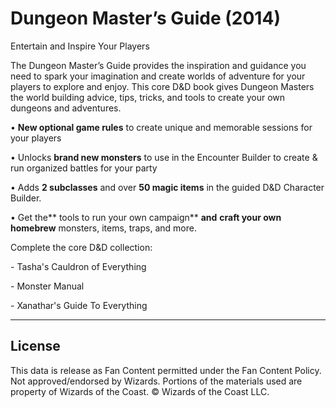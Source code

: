 # Dungeon Master’s Guide (2014)

Entertain and Inspire Your Players

The Dungeon Master’s Guide provides the inspiration and guidance you need to spark your imagination and create worlds of adventure for your players to explore and enjoy. This core D&D book gives Dungeon Masters the world building advice, tips, tricks, and tools to create your own dungeons and adventures.

• **New optional game rules** to create unique and memorable sessions for your players<br>

• Unlocks **brand new monsters** to use in the Encounter Builder to create & run organized battles for your party<br>

• Adds **2 subclasses** and over **50 magic items** in the guided D&D Character Builder.<br>

• Get the** tools to run your own campaign** **and** **craft your own homebrew** monsters, items, traps, and more.

Complete the core D&D collection:<br>

\- Tasha's Cauldron of Everything

\- Monster Manual

\- Xanathar's Guide To Everything

---

## License

This data is release as Fan Content permitted under the Fan Content Policy. Not approved/endorsed by Wizards. Portions of the materials used are property of Wizards of the Coast. © Wizards of the Coast LLC.
